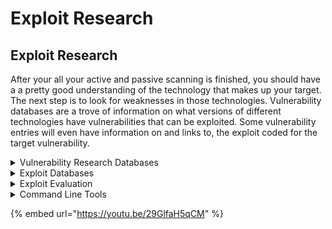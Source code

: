 # Exploit Research

## Exploit Research

After your all your active and passive scanning is finished, you should have a a pretty good understanding of the technology that makes up your target. The next step is to look for weaknesses in those technologies. Vulnerability databases are a trove of information on what versions of different technologies have vulnerabilities that can be exploited. Some vulnerability entries will even have information on and links to, the exploit coded for the target vulnerability.

<details>

<summary>Vulnerability Research Databases</summary>

* [National Vulnerability DB](https://nvd.nist.gov/) - The NIST NVD includes databases of security checklist references, security-related software flaws, misconfigurations, product names, and impact metrics.
* [MITRE CVE](https://cve.mitre.org/cve/search\_cve\_list.html) - Identify, define, and catalog publicly disclosed cybersecurity vulnerabilities
* [GitHub Advisory Database](https://github.com/advisories) - Security vulnerability database inclusive of CVEs and GitHub originated security advisories
* [cloudvulndb.org](https://www.cloudvulndb.org/) - The Open Cloud Vulnerability & Security Issue Database
* [osv.dev](https://osv.dev/list) - Open Source Vulnerabilities
* [Vuldb](https://vuldb.com/) - Public and community supported vulnerability database
* [Attacker KB](https://attackerkb.com/) - Vulnerability forum where researchers can add details to a vulnerability entry.
  * [https://tryhackme.com/room/attackerkb](https://tryhackme.com/room/attackerkb)
* [CVE details](https://www.cvedetails.com/) - Vulnerability database with some enrichment around the vulnerability
* [Zero Day DB](https://www.zero-day.cz/database/) - Research and data repository for Zero-Day vulnerability discoveries.
* [Security Focus](https://www.securityfocus.com/vulnerabilities) - The SecurityFocus Vulnerability Database provides security professionals with the most up-to-date information on vulnerabilities for all platforms and services.
* [Vulners.com](https://vulners.com/) - Your Search Engine for Security Intelligence
* [opencve.io](https://www.opencve.io/cve) - Easiest way to track CVE updates and be alerted about new vulnerabilities
* [Mend Vulnerability Database](https://www.mend.io/vulnerability-database/) - The largest open source vulnerability DB
* [https://vulmon.com/](https://vulmon.com/) - Vulmon is a vulnerability search engine with vulnerability intelligence features. Vulmon conducts full text search in its database; therefore, you can search everything related to vulnerabilities. It includes CVE ID, vulnerability types, vendors, products, exploits, operating systems and anything else related to vulnerabilities.
* [https://hpi-vdb.de/vulndb/](https://hpi-vdb.de/vulndb/) - a comprehensive and up-to-date repository which contains a large number of known vulnerabilities of Software. The vulnerability information being gathered from Internet is evaluated, normalized, and centralized in the high performance database.
* [https://snyk.io/vuln/](https://snyk.io/vuln/) - Detailed information and remediation guidance for known vulnerabilities.
* [VulnIQ](https://vulniq.com/) - Vulnerability intelligence and management solution
* [SynapsInt](https://synapsint.com/) - The unified OSINT research tool
* [Aqua Vulnerability Database](https://avd.aquasec.com/) - Vulnerabilities and weaknesses in open source applications and cloud native infrastructure
* [https://inthewild.io/feed](https://inthewild.io/feed) - Fantastic free vuln and exploit feed.

</details>

<details>

<summary>Exploit Databases</summary>

* [Vulners DB](https://vulners.com) - Lucene based search engine to parse the largest database of vulnerabilities and exploits available.
* [Rapid 7 Exploit DB](https://www.rapid7.com/db/) - A curated repository of vetted computer software exploits and exploitable vulnerabilities.
* [CX Exploit DB](https://cxsecurity.com/exploit/) - BugTraq, Search for published entries of vulnerabilities and related exploits
* [Packet Storm Exploits](https://packetstormsecurity.com/files/tags/exploit/) - Collection of vulnerabilities and exploits pulled from across the web.
* [Securiteam](https://securiteam.com/) - A central Security web site containing all the newest security information from various mailing lists, hacker channels, tools, and knowledge.
* [FullDisclosure](https://seclists.org/fulldisclosure/) - A public, vendor-neutral forum for detailed discussion of vulnerabilities and exploitation techniques, as well as tools, papers, news, and events of interest to the community.
* [Shodan Exploits](https://exploits.shodan.io/welcome) - Use Shodan searching capabilities to search vulnerabilities and exploits across multiple platforms
* [SploitUs ](https://sploitus.com/) - Vulnerability and Exploit search engine powered by Vulners. Bonus: it has dark mode.

</details>

<details>

<summary>Exploit Evaluation</summary>

*   [https://attackerkb.com](https://attackerkb.com) - When a new vulnerability prompts discussion on Twitter or hits media outlets, it can be difficult for security teams to wade through all the hype to determine risk and priority. How pervasive is the vulnerability? Is the expected shelf life long enough that it’s worth developing an exploit for? Is it worth dropping everything to patch or mitigate? Does an adversary or threat actor have a desire or motive to exploit the opportunity? Or is it actually… not useful or interesting?

    Security researchers and hackers are almost always the first to shed light on the specific conditions and characteristics that make a vulnerability not just exploitable, but actually useful to attackers. AttackerKB was built to capture, highlight, and expand that knowledge for the whole security community.



</details>

<details>

<summary>Command Line Tools</summary>

* [Searchsploit](https://www.exploit-db.com/searchsploit) - Exploit code search tool
  * \#sudo apt update && sudo apt install exploitdb&#x20;
  * \#searchsploit -u&#x20;
  * \#searchsploit \[options] \[term1] \[term2]&#x20;
  * \#searchsploit remote smb microsoft windows&#x20;
  * \--exclude options to focus search, use the | operator to separate
* [FindSploit](https://github.com/1N3/Findsploit) - Findsploit is a simple bash script to quickly and easily search both local and online exploit databases.
* [Getsploit](https://github.com/vulnersCom/getsploit) - Command line search and download tool for [Vulners Database](https://vulners.com)
* [Pompem](https://github.com/rfunix/Pompem) - Pompem is an open source tool, designed to automate the search for Exploits and Vulnerability in the most important databases. In the current version, it performs searches in PacketStorm security, CXSecurity, ZeroDay, Vulners, National Vulnerability Database, WPScan Vulnerability Database and more.
  * [https://www.kali.org/tools/pompem/](https://www.kali.org/tools/pompem/)
* NSE exploit scripts  - Search for exploits available in NSE
  * \# cd /usr/share/nmap/scripts&#x20;
  * \# grep Exploits \*.nse

</details>

{% embed url="https://youtu.be/29GlfaH5qCM" %}
